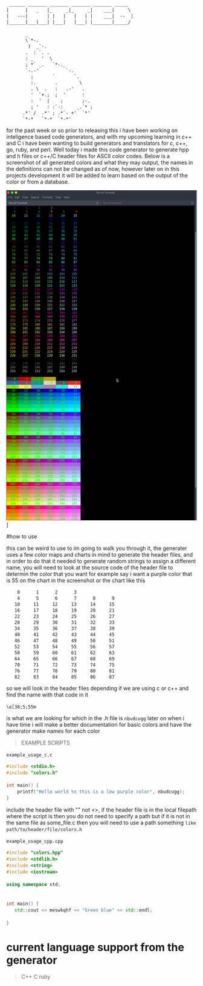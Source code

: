 ```
 ______ _______ _______ _______ _______ _____  
|      |   _   |_     _|_     _|    ___|     \ 
|   ---|       | |   |   |   | |    ___|  --  |
|______|___|___| |___|   |___| |_______|_____/ 
                                              
       _                        
       \`*-.                    
        )  _`-.                 
       .  : `. .                
       : _   '  \               
       ; *` _.   `*-._          
       `-.-'          `-.       
         ;       `       `.     
         :.       .        \    
         . \  .   :   .-'   .   
         '  `+.;  ;  '      :   
         :  '  |    ;       ;-. 
         ; '   : :`-:     _.`* ;
      .*' /  .*' ; .*`- +'  `*' 
      `*-*   `*-*  `*-*'
```

for the past week or so prior to releasing this i have been working on inteligence based code generators, and with my upcoming learning in c++ and C i have been wanting to build generators and translators for c, c++, go, ruby, and perl. Well today i made this code generator to generate hpp and h files or c++/C header files for ASCII color codes. Below is a screenshot of all generated colors and what they may output, the names in the definitions can not be changed as of now, however later on in this projects development it will be added to learn based on the output of the color or from a database.


<img src="colors.png" />]


#how to use 

this can be weird to use to im going to walk you through it, the generater uses a few color maps and charts in mind to generate the header files, and in order to do that it needed to generate random strings to assign a different name, you will need to look at the source code of the header file to determin the color that you want for example say i want a purple color that is 55 on the chart in the screenshot or the chart like this 

```
    0      1      2      3  
    4      5      6      7      8      9  
   10     11     12     13     14     15  
   16     17     18     19     20     21  
   22     23     24     25     26     27  
   28     29     30     31     32     33  
   34     35     36     37     38     39  
   40     41     42     43     44     45  
   46     47     48     49     50     51  
   52     53     54     55     56     57  
   58     59     60     61     62     63  
   64     65     66     67     68     69  
   70     71     72     73     74     75  
   76     77     78     79     80     81  
   82     83     84     85     86     87  
```

so we will look in the header files depending if we are using c or c++ and find the name with that code in it

`\e[38;5;55m`

is what we are looking for which in the .h file is `nbudcugg` later on when i have time i will make a better documentation for basic colors and have the generator make names for each color 

> EXAMPLE SCRIPTS 

`example_usage_c.c`


```c
#include <stdio.h>
#include "colors.h"

int main() {
    printf("Hello world %s this is a low purple color", nbudcugg);
}
```

include the header file with "" not <>, if the header file is in the local filepath where the script is then you do not need to specify a path but if it is not in the same file as some_file.c then you will need to use a path something `like path/to/header/file/colors.h`

`example_usage_cpp.cpp`


```cpp
#include "colors.hpp"
#include <stdlib.h>
#include <string>
#include <iostream>

using namespace std;


int main() {
   std::cout << meswkqhf << "Green blue" << std::endl;

}
```

# current language support from the generator

> C++
> C
> ruby
